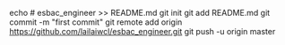 echo # esbac_engineer >> README.md
git init
git add README.md
git commit -m "first commit"
git remote add origin https://github.com/lailaiwcl/esbac_engineer.git
git push -u origin master
